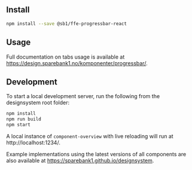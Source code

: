 ## Install

```bash
npm install --save @sb1/ffe-progressbar-react
```

## Usage

Full documentation on tabs usage is available at https://design.sparebank1.no/komponenter/progressbar/.

## Development

To start a local development server, run the following from the designsystem root folder:

```bash
npm install
npm run build
npm start
```

A local instance of `component-overview` with live reloading will run at http://localhost:1234/.

Example implementations using the latest versions of all components are also available at https://sparebank1.github.io/designsystem.
